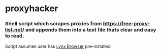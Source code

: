 # proxyhacker
### Shell script which scrapes proxies from https://free-proxy-list.net/ and appends them into a text file thats clear and easy to read.

Script assumes user has [Lynx Browser](http://lynx.browser.org/) pre-installed
